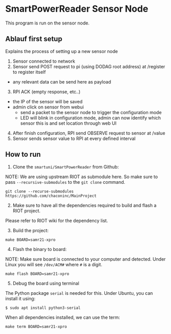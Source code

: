 # SmartPowerReader Sensor Node

This program is run on the sensor node.

## Ablauf first setup

Explains the process of setting up a new sensor node

1. Sensor connected to network
2. Sensor send POST request to pi (using DODAG root address) at /register to register itself
  - any relevant data can be send here as payload
3. RPI ACK (empty response, etc..)
  - the IP of the sensor will be saved
  - admin click on sensor from webui
    + send a packet to the sensor node to trigger the configuration mode
    + LED will blink in configuration mode, admin can now identify which
sensor this is and set location through web UI
4. After finish configuration, RPI send OBSERVE request to sensor at /value
5. Sensor sends sensor value to RPI at every defined interval

## How to run

1. Clone the `smartuni/SmartPowerReader` from Github:

NOTE: We are using upstream RIOT as submodule here. So make sure to pass 
`--recursive-submodules` to the `git clone` command.

```Shell
git clone --recurse-submodules https://github.com/chaconinc/MainProject
```

2. Make sure to have all the dependencies required to build and flash a
RIOT project.

Please refer to RIOT wiki for the dependency list.

3. Build the project:

```Shell
make BOARD=samr21-xpro
```

4. Flash the binary to board:

NOTE: Make sure board is connected to your computer and detected. Under Linux
you will see `/dev/ACM#` where `#` is a digit.

```Shell
make flash BOARD=samr21-xpro
```

5. Debug the board using terminal

The Python package `serial` is needed for this. Under Ubuntu, you can install
it using:

```Shell
$ sudo apt install python3-serial
```

When all dependencies installed, we can use the term:

```Shell
make term BOARD=samr21-xpro
```
